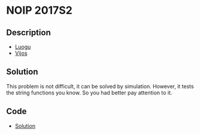 # NOIP 2017S2

## Description

- [Luogu](https://www.luogu.com.cn/problem/P3952)
- [Vijos](https://www.vijos.org/p/2029)

## Solution

This problem is not difficult, it can be solved by simulation. However, it tests the string functions you know. So you had better pay attention to it.

## Code

- [Solution](NOIP.2017S2.0.cpp)
